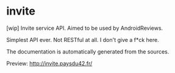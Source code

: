 invite
======

[wip] Invite service API. Aimed to be used by AndroidReviews.

Simplest API ever. Not RESTful at all. I don't give a f*ck here.

The documentation is automatically generated from the sources.

Preview: http://invite.paysdu42.fr/
